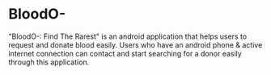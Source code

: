 # BloodO-
"BloodO-: Find The Rarest" is an android application that helps users to request and donate blood easily. Users who have an android phone & active internet connection can contact and start searching for a donor easily through this application.
